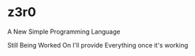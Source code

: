 # z3r0
A New Simple Programming Language



Still Being Worked On I'll provide Everything once it's working
